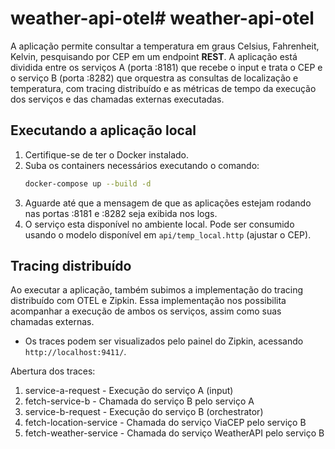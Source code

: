 # weather-api-otel# weather-api-otel

A aplicação permite consultar a temperatura em graus Celsius, Fahrenheit, Kelvin, pesquisando por CEP em um endpoint **REST**. A aplicação está dividida entre os serviços A (porta :8181) que recebe o input e trata o CEP e o serviço B (porta :8282) que orquestra as consultas de localização e temperatura, com tracing distribuído e as métricas de tempo da execução dos serviços e das chamadas externas executadas.

## Executando a aplicação local
1. Certifique-se de ter o Docker instalado.
2. Suba os containers necessários executando o comando:
    ```bash
    docker-compose up --build -d
    ```
3. Aguarde até que a mensagem de que as aplicações estejam rodando nas portas :8181 e :8282 seja exibida nos logs.
4. O serviço esta disponível no ambiente local. Pode ser consumido usando o modelo disponível em `api/temp_local.http` (ajustar o CEP).

## Tracing distribuído
Ao executar a aplicação, também subimos a implementação do tracing distribuído com OTEL e Zipkin. Essa implementação nos possibilita acompanhar a execução de ambos os serviços, assim como suas chamadas externas.

* Os traces podem ser visualizados pelo painel do Zipkin, acessando `http://localhost:9411/`.

Abertura dos traces:
1. service-a-request - Execução do serviço A (input)
2. fetch-service-b - Chamada do serviço B pelo serviço A
3. service-b-request - Execução do serviço B (orchestrator)
4. fetch-location-service - Chamada do serviço ViaCEP pelo serviço B
5. fetch-weather-service - Chamada do serviço WeatherAPI pelo serviço B